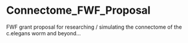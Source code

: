 # Connectome_FWF_Proposal
FWF grant proposal for researching / simulating the connectome of the c.elegans worm and beyond...
